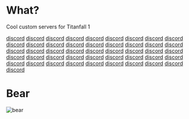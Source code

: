 # What?

Cool custom servers for Titanfall 1

[discord](https://discord.gg/zbFCcSM5t7) [discord](https://discord.gg/zbFCcSM5t7) [discord](https://discord.gg/zbFCcSM5t7) [discord](https://discord.gg/zbFCcSM5t7) [discord](https://discord.gg/zbFCcSM5t7) [discord](https://discord.gg/zbFCcSM5t7) [discord](https://discord.gg/zbFCcSM5t7) [discord](https://discord.gg/zbFCcSM5t7) [discord](https://discord.gg/zbFCcSM5t7) [discord](https://discord.gg/zbFCcSM5t7) [discord](https://discord.gg/zbFCcSM5t7) [discord](https://discord.gg/zbFCcSM5t7) [discord](https://discord.gg/zbFCcSM5t7) [discord](https://discord.gg/zbFCcSM5t7) [discord](https://discord.gg/zbFCcSM5t7) [discord](https://discord.gg/zbFCcSM5t7) [discord](https://discord.gg/zbFCcSM5t7) [discord](https://discord.gg/zbFCcSM5t7) [discord](https://discord.gg/zbFCcSM5t7) [discord](https://discord.gg/zbFCcSM5t7) [discord](https://discord.gg/zbFCcSM5t7) [discord](https://discord.gg/zbFCcSM5t7) [discord](https://discord.gg/zbFCcSM5t7) [discord](https://discord.gg/zbFCcSM5t7) [discord](https://discord.gg/zbFCcSM5t7) [discord](https://discord.gg/zbFCcSM5t7) [discord](https://discord.gg/zbFCcSM5t7) [discord](https://discord.gg/zbFCcSM5t7) [discord](https://discord.gg/zbFCcSM5t7) [discord](https://discord.gg/zbFCcSM5t7) [discord](https://discord.gg/zbFCcSM5t7) [discord](https://discord.gg/zbFCcSM5t7) [discord](https://discord.gg/zbFCcSM5t7) [discord](https://discord.gg/zbFCcSM5t7) [discord](https://discord.gg/zbFCcSM5t7) [discord](https://discord.gg/zbFCcSM5t7) [discord](https://discord.gg/zbFCcSM5t7) [discord](https://discord.gg/zbFCcSM5t7) [discord](https://discord.gg/zbFCcSM5t7) [discord](https://discord.gg/zbFCcSM5t7) [discord](https://discord.gg/zbFCcSM5t7) [discord](https://discord.gg/zbFCcSM5t7) [discord](https://discord.gg/zbFCcSM5t7) [discord](https://discord.gg/zbFCcSM5t7) [discord](https://discord.gg/zbFCcSM5t7) [discord](https://discord.gg/zbFCcSM5t7) 

# Bear

![bear](https://github.com/r1delta/r1delta/assets/37985788/41548f20-0878-4e1e-8538-e9be808fc363)
